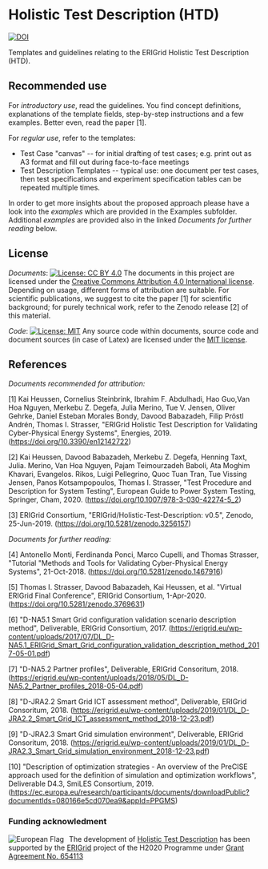 # Holistic Test Description (HTD)

[![DOI](https://zenodo.org/badge/DOI/10.5281/zenodo.3256157.svg)](https://doi.org/10.5281/zenodo.3256157)

Templates and guidelines relating to the ERIGrid Holistic Test Description (HTD). 

## Recommended use
For _introductory use_, read the guidelines. You find concept definitions, explanations of the template fields, step-by-step instructions and a few examples. Better even, read the paper [1].

For _regular use_, refer to the templates:
 * Test Case "canvas" -- for initial drafting of test cases; e.g. print out as A3 format and fill out during face-to-face meetings 
 * Test Description Templates -- typical use: one document per test cases, then test specifications and experiment specification tables can be repeated multiple times.
 
In order to get more insights about the proposed approach please have a look into the _examples_ which are provided in the Examples subfolder. Additional _examples_ are provided also in the linked *Documents for further reading* below. 

## License
_Documents_: [![License: CC BY 4.0](https://licensebuttons.net/l/by/4.0/80x15.png)](https://creativecommons.org/licenses/by/4.0/)
The documents in this project are licensed under the [Creative Commons Attribution 4.0 International license](https://creativecommons.org/licenses/by/4.0/). Depending on usage, different forms of attribution are suitable. For scientific publications, we suggest to cite the paper [1] for scientific background; for purely technical work, refer to the Zenodo release [2] of this material.  

_Code_: [![License: MIT](https://img.shields.io/badge/License-MIT-yellow.svg)](https://opensource.org/licenses/MIT)
Any source code within documents, source code and document sources (in case of Latex) are licensed under the [MIT license](LICENSE).

## References
*Documents recommended for attribution:*

[1] Kai Heussen, Cornelius Steinbrink, Ibrahim F. Abdulhadi, Hao Guo,Van Hoa Nguyen, Merkebu Z. Degefa, Julia Merino, Tue V. Jensen, Oliver Gehrke, Daniel Esteban Morales Bondy, Davood Babazadeh, Filip Pröstl Andrén, Thomas I. Strasser, "ERIGrid Holistic Test Description for Validating Cyber-Physical Energy Systems", Energies, 2019. (https://doi.org/10.3390/en12142722)

[2] Kai Heussen, Davood Babazadeh, Merkebu Z. Degefa, Henning Taxt, Julia. Merino, Van Hoa Nguyen, Pajam Teimourzadeh Baboli, Ata Moghim Khavari, Evangelos. Rikos, Luigi Pellegrino, Quoc Tuan Tran, Tue Vissing Jensen, Panos Kotsampopoulos, Thomas I. Strasser, "Test Procedure and Description for System Testing", European Guide to Power System Testing, Springer, Cham, 2020. (https://doi.org/10.1007/978-3-030-42274-5_2)

[3] ERIGrid Consortium, "ERIGrid/Holistic-Test-Description: v0.5", Zenodo, 25-Jun-2019. (https://doi.org/10.5281/zenodo.3256157)

*Documents for further reading:*

[4] Antonello Monti, Ferdinanda Ponci, Marco Cupelli, and Thomas Strasser, "Tutorial "Methods and Tools for Validating Cyber-Physical Energy Systems", 21-Oct-2018. (https://doi.org/10.5281/zenodo.1467916)

[5] Thomas I. Strasser, Davood Babazadeh, Kai Heussen, et al. "Virtual ERIGrid Final Conference", ERIGrid Consortium, 1-Apr-2020. (https://doi.org/10.5281/zenodo.3769631)

[6] "D-NA5.1 Smart Grid configuration validation scenario description method", Deliverable, ERIGrid Consortium, 2017. (https://erigrid.eu/wp-content/uploads/2017/07/DL_D-NA5.1_ERIGrid_Smart_Grid_configuration_validation_description_method_2017-05-01.pdf)

[7] "D-NA5.2 Partner profiles", Deliverable, ERIGrid Consoritum, 2018. (https://erigrid.eu/wp-content/uploads/2018/05/DL_D-NA5.2_Partner_profiles_2018-05-04.pdf)

[8] "D-JRA2.2 Smart Grid ICT assessment method", Deliverable, ERIGrid Consoritum, 2018. (https://erigrid.eu/wp-content/uploads/2019/01/DL_D-JRA2.2_Smart_Grid_ICT_assessment_method_2018-12-23.pdf)

[9] "D-JRA2.3 Smart Grid simulation environment", Deliverable, ERIGrid Consoritum, 2018. (https://erigrid.eu/wp-content/uploads/2019/01/DL_D-JRA2.3_Smart_Grid_simulation_environment_2018-12-23.pdf)

[10] "Description of optimization strategies - An overview of the PreCISE approach used for the definition of simulation and optimization workflows", Deliverable D4.3, SmiLES Consortium, 2019. (https://ec.europa.eu/research/participants/documents/downloadPublic?documentIds=080166e5cd070ea9&appId=PPGMS)

### Funding acknowledment

<img alt="European Flag" src="https://erigrid2.eu/wp-content/uploads/2020/03/europa_flag_low.jpg" align="left" style="margin-right: 10px"/> The development of [Holistic Test Description](https://github.com/ERIGrid2/holistic-test-description) has been supported by the [ERIGrid](https://erigrid.eu) project of the H2020 Programme under [Grant Agreement No. 654113](https://cordis.europa.eu/project/id/654113)